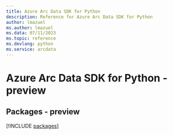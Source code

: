 ```yaml
---
title: Azure Arc Data SDK for Python
description: Reference for Azure Arc Data SDK for Python
author: lmazuel
ms.author: lmazuel
ms.data: 07/11/2023
ms.topic: reference
ms.devlang: python
ms.service: arcdata
---
```

# Azure Arc Data SDK for Python - preview
## Packages - preview
[!INCLUDE [packages](arc-data-index.md)]